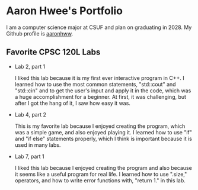 
# Aaron Hwee's Portfolio

I am a computer science major at CSUF and plan on graduating in 2028. My Github profile is [aaronhww](https://github.com/aaronhww).

## Favorite CPSC 120L Labs

* Lab 2, part 1

    I liked this lab because it is my first ever interactive program in C++. I learned how to use the most common statements, "std::cout" and "std::cin" and to get the user's input and apply it in the code, which was a huge accomplishment for a beginner. At first, it was challenging, but after I got the hang of it, I saw how easy it was.

* Lab 4, part 2

    This is my favorite lab because I enjoyed creating the program, which was a simple game, and also enjoyed playing it. I learned how to use "if" and "if else" statements properly, which I think is important because it is used in many labs.

* Lab 7, part 1

    I liked this lab because I enjoyed creating the program and also because it seems like a useful program for real life. I learned how to use ".size," operators, and how to write error functions with, "return 1." in this lab.
